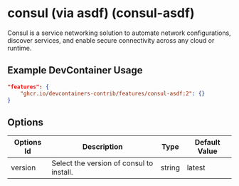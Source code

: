 
# consul (via asdf) (consul-asdf)

Consul is a service networking solution to automate network configurations, discover services, and enable secure connectivity across any cloud or runtime.

## Example DevContainer Usage

```json
"features": {
    "ghcr.io/devcontainers-contrib/features/consul-asdf:2": {}
}
```

## Options

| Options Id | Description | Type | Default Value |
|-----|-----|-----|-----|
| version | Select the version of consul to install. | string | latest |


